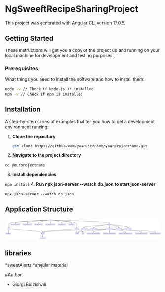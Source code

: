 # NgSweeftRecipeSharingProject

This project was generated with [Angular CLI](https://github.com/angular/angular-cli) version 17.0.5.

## Getting Started

These instructions will get you a copy of the project up and running on your local machine for development and testing purposes.

### Prerequisites

What things you need to install the software and how to install them:

```bash
node -v // Check if Node.js is installed
npm -v // Check if npm is installed
```

## Installation

A step-by-step series of examples that tell you how to get a development environment running:

1. **Clone the repository**

   ```bash
   git clone https://github.com/yourusername/yourprojectname.git

   ```

2. **Navigate to the project directory**

`cd yourprojectname`

3. **Install dependencies**

`npm install` 4. **Run npx json-server --watch db.json to start json-server**

`npx json-server --watch db.json`

## Application Structure

![structure image](./src/assets/images/diagram.png "Optional title")

## libraries

*sweetAlerts
*angular material

#Author

- Giorgi Bidzishvili
